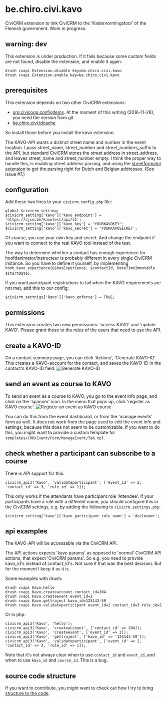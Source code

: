 # be.chiro.civi.kavo

CiviCRM extension to link CiviCRM to the 'Kadervormingstool' of the Flemish government. Work in progress.

## warning: dev

This extension is under production. If it fails because some custom fields are not found,
disable the extension, and enable it again:

    drush cvapi Extension.disable key=be.chiro.civi.kavo
    drush cvapi Extension.enable key=be.chiro.civi.kavo

## prerequisites

This extension depends on two other CiviCRM extensions:

* [org.civicoop.configitems](https://github.com/CiviCooP/org.civicoop.configitems). At the moment
of this writing (2016-11-28), you need the version from git.
* [be.chiro.civi.idcache](https://github.com/Chirojeugd-Vlaanderen/idcache)

So install those before you install the kavo extension.

The KAVO-API wants a distinct street name and number in the event location. I pass street_name, street_number
and street_numbers_suffix to the API, but standard CiviCRM stores the street address in street_address, 
and leaves street_name and street_number empty. 
I think the proper way to handle this, is enabling street address parsing, and using the
[streetformatnl extension](https://github.com/CiviCooP/org.civicoop.streetformatnl) to get the parsing
right for Dutch and Belgian addresses. (See issue #7.)

## configuration

Add these two lines to your `civicrm.config.php` file:

    global $civicrm_setting;
    $civicrm_setting['kavo']['kavo_endpoint'] = 'https://cjsm.be/kavotest/api/v1';
    $civicrm_setting['kavo']['kavo_key'] = 'YOURKAVOKEY';
    $civicrm_setting['kavo']['kavo_secret'] = 'YOURKAVOSECRET';

Of course, you use your own key and secret. And change the endpoint if you want to connect to the real KAVO tool
instead of the test.

The way to determine whether a contact has enough experience for hoofdanimator/instructeur is probably different in 
every single CiviCRM instance. So you have to define it yourself, by implementing 
`hook_kavo_experience(&$hasExperience, $contactId, DateTimeImmutable $startDate)`.

If you want participant registrations to fail when the KAVO requirements are not met, add this to our
config:

    $civicrm_settnigs['kavo']['kavo_enforce'] = TRUE;

## permissions

This extension creates two new permissions: 'access KAVO' and 'update KAVO'. Please grant
those to the roles of the users that need to use the API.

## create a KAVO-ID

On a contact summary page, you can click 'Actions', 'Generate KAVO-ID'. This creates a
KAVO-account for the contact, and saves the KAVO-ID in the contact's KAVO-ID field.
![Generate KAVO-ID](https://civicrm.org/sites/civicrm.org/files/Screenshot%20from%202016-11-30%2013-03-14.png)

## send an event as course to KAVO

To send an event as a course to KAVO, you go to the event info page, and click on the 'spanner' icon. In the menu
that pops up, click 'register as KAVO course'.
![Register an event as KAVO course](https://civicrm.org/sites/civicrm.org/files/Screenshot%20from%202016-12-14%2015-58-04.png)

You can do this from the event dashboard, or from the 'manage events' form as well. It does not work from the
page used to edit the event info and settings, because this does not seem to be customizable. If you want to do this,
you might want to provide a custom template for `templates/CRM/Event/Form/ManageEvent/Tab.tpl`.

## check whether a participant can subscribe to a course

There is API support for this:


    civicrm_api3('Kavo', 'validateparticipant', ['event_id' => 2, 'contact_id' => 3, 'role_id' => 1]);
    
This only works if the attendants have participant role 'Attendee'. If your participants
have a role with a different name, you should configure this in the CiviCRM settings,
e.g. by adding the following to `civicrm.settings.php`:

    $civicrm_setting['kavo']['kavo_participant_role_name'] = 'deelnemer';


## api examples

The KAVO-API will be accessable via the CiviCRM API. 

The API actions expects 'kavo params' as opposed to 'normal'
CiviCRM API actions, that expect 'CiviCRM params'. So e.g. you
need to provide kavo_id's instead of contact_id's. Not sure
if that was the best decision. But for the moment I keep it
as it is.

Some examples with drush:

    drush cvapi Kavo.hello
    drush cvapi Kavo.createaccount contact_id=204
    drush cvapi Kavo.createevent event_id=2
    drush cvapi Kavo.gettraject kavo_id=125143-59
    drush cvapi Kavo.validateparticipant event_id=2 contact_id=3 role_id=1

Or in php:

    civicrm_api3('Kavo', 'hello');
    civicrm_api3('Kavo', 'createaccount', ['contact_id' => 204]);
    civicrm_api3('Kavo', 'createevent', ['event_id' => 2]);
    civicrm_api3('Kavo', 'gettraject', ['kavo_id' => '125143-59']);
    civicrm_api3('Kavo', 'validateparticipant', ['event_id' => 2, 'contact_id' => 3, 'role_id' => 1]);

Note that it's not always clear when to use `contact_id` and `event_id`, and when to use
`kavo_id` and `course_id`. This is a bug.

## source code structure

If you want to contribute, you might want to check out how I try to
bring [structure to the code](doc/CodeStructure.md).